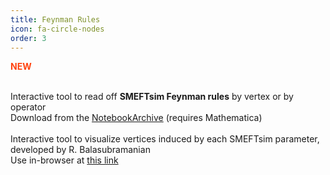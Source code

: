 ```yaml
---
title: Feynman Rules
icon: fa-circle-nodes
order: 3 
---
```


<b style="color:#ff420e;"> <i class="fas fa-star"></i> NEW </b>

<br/> 
Interactive tool to read off <b>SMEFTsim Feynman rules</b> by vertex or by operator<br/>
<i class="fas fa-download" ></i> Download from the <a href="https://notebookarchive.org/smeftsim-interactive-feynman-rules-database--2022-01-5jz62qa/"> NotebookArchive</a> (requires Mathematica)
<br/>
<br/>
Interactive tool to visualize vertices induced by each SMEFTsim parameter, developed by R. Balasubramanian<br/>
<i class="fas fa-window-restore" ></i> Use in-browser at <a href="https://rahulb.web.cern.ch/SMEFTviz.html">this link</a>


